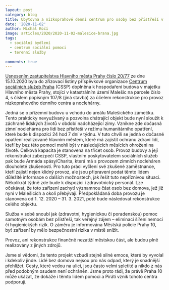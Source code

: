 ```yaml
---
layout: post
category: blog
title: Ubytovna a nízkoprahové denní centrum pro osoby bez přístřeší v Malešicích
date: '2020-11-02'
author: Michal Kočí
image: articles/2020/2020-11-02-malesice-brana.jpg
tags:
  - sociální bydlení
  - centrum sociální pomoci
  - terenní služby
  
comments: true
---
```

[Usnesením zastupitelstva Hlavního města Prahy číslo 20/77](http://zastupitelstvo.praha.eu/ina/tedusndetail.aspx?par=067105164172167128118105182172167128115105179172167128116105176172167128116&id=609081)  ze dne 15.10.2020 byla do zřizovací listiny příspěvkové organizace  [Centrum sociálních služeb Praha](https://www.csspraha.cz/)  (CSSP) doplněna k hospodaření budova v majetku Hlavního města Prahy, stojící v katastrálním území Malešic na parcele číslo 4, s číslem popisným 107/8 (jiná stavba) za účelem rekonstrukce pro provoz nízkoprahového denního centra a noclehárny.

Jedná se o přízemní budovu u vchodu do areálu Malešického zámečku. Tento prakticky nevyužívaný a pozvolna chátrající objekt bude nyní sloužit k záchraně lidských životů v období nadcházející zimy. Vznikne zde dočasná zimní noclehárna pro lidi bez přístřeší v režimu humanitárního opatření, které bude k dispozici 24 hod 7 dní v týdnu. V tuto chvíli se jedná o dočasné opatření realizované hlavním městem, které má zajistit ochranu zdraví lidí, kteří by bez této pomoci mohli být v následujících měsících ohroženi na životě. Celková kapacita je stanovena na třicet osob. Provoz budovy a její rekonstrukci zabezpečí CSSP, vlastním poskytovatelem sociálních služeb pak bude Armáda spásy/Charita, která má s provozem zimních nocleháren dlouholeté zkušenosti. Pro tuto práci vyčlení své zkušené zaměstnance, kteří zajistí nejen klidný provoz, ale jsou připraveni podat těmto lidem důležité informace o dalších možnostech, jak řešit tuto nepříznivou situaci. Několikrát týdně zde bude k dispozici i zdravotnický personál. Lze očekávat, že toto zařízení zachytí významnou část osob bez domova, jež již nyní v Malešicích a okolí přebývají. Předpokládaná doba provozu je stanovena od 1. 12. 2020 – 31. 3. 2021, poté bude následovat rekonstrukce celého objektu.

Služba v sobě snoubí jak (zdravotní, hygienickou či poradenskou) pomoc samotným osobám bez přístřeší, tak veřejný zájem – eliminaci šíření nemocí či hygienických rizik. O záměru je informována Městská policie Prahy 10, byť zařízení by mělo bezpečnostní rizika v místě snížit.

Provoz, ani rekonstrukce finančně nezatíží městskou část, ale budou plně realizovány z jiných zdrojů.

Jsme si vědomi, že tento projekt vzbudí stejně silné emoce, které by vyvolal i kdekoliv jinde. Lidé bez domova nejsou pro nás odpad, který je snadnější přehlížet. Cesty, které vedou na ulici, jsou často velmi spletité a nikdo z nás před podobným osudem není ochráněn. Jsme proto rádi, že právě Praha 10 může ukázat, že dokáže i těmto lidem pomoci a Piráti vznik tohoto centra podporují.
